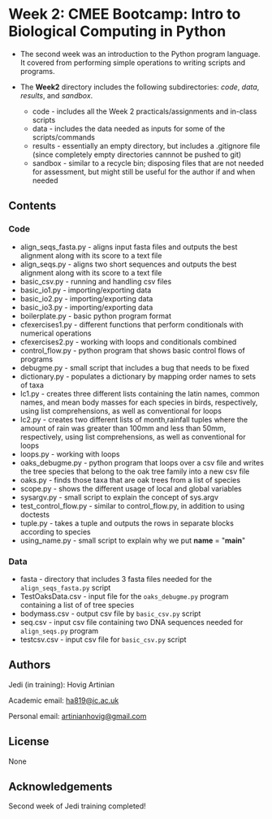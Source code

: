 # Week 2: CMEE Bootcamp: Intro to Biological Computing in Python

* The second week was an introduction to the Python program language. It covered from performing simple operations to writing scripts and programs.

* The **Week2** directory includes the following subdirectories: *code*, *data*, *results*, and *sandbox*.
    - code - includes all the Week 2 practicals/assignments and in-class scripts
    - data - includes the data needed as inputs for some of the scripts/commands
    - results - essentially an empty directory, but includes a .gitignore file (since completely empty directories cannnot be pushed to git)
    - sandbox - similar to a recycle bin; disposing files that are not needed for assessment, but might still be useful for the author if and when needed

## Contents

### Code

* align_seqs_fasta.py - aligns input fasta files and outputs the best alignment along with its score to a text file
* align_seqs.py - aligns two short sequences and outputs the best alignment along with its score to a text file
* basic_csv.py - running and handling csv files
* basic_io1.py - importing/exporting data
* basic_io2.py - importing/exporting data
* basic_io3.py - importing/exporting data
* boilerplate.py - basic python program format
* cfexercises1.py - different functions that perform conditionals with numerical operations
* cfexercises2.py - working with loops and conditionals combined
* control_flow.py - python program that shows basic control flows of programs
* debugme.py - small script that includes a bug that needs to be fixed
* dictionary.py - populates a dictionary by mapping order names to sets of taxa
* lc1.py - creates three different lists containing the latin names, common names, and mean body masses for each species in birds, respectively, using list comprehensions, as well as conventional for loops
* lc2.py - creates two different lists of month,rainfall tuples where the amount of rain was greater than 100mm and less than 50mm, respectively, using list comprehensions, as well as conventional for loops
* loops.py - working with loops
* oaks_debugme.py - python program that loops over a csv file and writes the tree species that belong to the oak tree family into a new csv file
* oaks.py - finds those taxa that are oak trees from a list of species
* scope.py - shows the different usage of local and global variables
* sysargv.py - small script to explain the concept of sys.argv
* test_control_flow.py - similar to control_flow.py, in addition to using doctests
* tuple.py - takes a tuple and outputs the rows in separate blocks according to species
* using_name.py - small script to explain why we put __name__ = "__main__"

### Data

* fasta - directory that includes 3 fasta files needed for the `align_seqs_fasta.py` script
* TestOaksData.csv - input file for the `oaks_debugme.py` program containing a list of of tree species
* bodymass.csv - output csv file by `basic_csv.py` script
* seq.csv - input csv file containing two DNA sequences needed for `align_seqs.py` program
* testcsv.csv - input csv file for `basic_csv.py` script

## Authors

Jedi (in training): Hovig Artinian

Academic email: ha819@ic.ac.uk

Personal email: artinianhovig@gmail.com

## License

None

## Acknowledgements

Second week of Jedi training completed!
